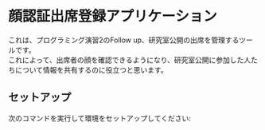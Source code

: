 # 顔認証出席登録アプリケーション
これは、プログラミング演習2のFollow up、研究室公開の出席を管理するツールです。  
これによって、出席者の顔を確認できるようになり、研究室公開に参加した人たちについて情報を共有するのに役立つと思います。

## セットアップ

次のコマンドを実行して環境をセットアップしてください:


